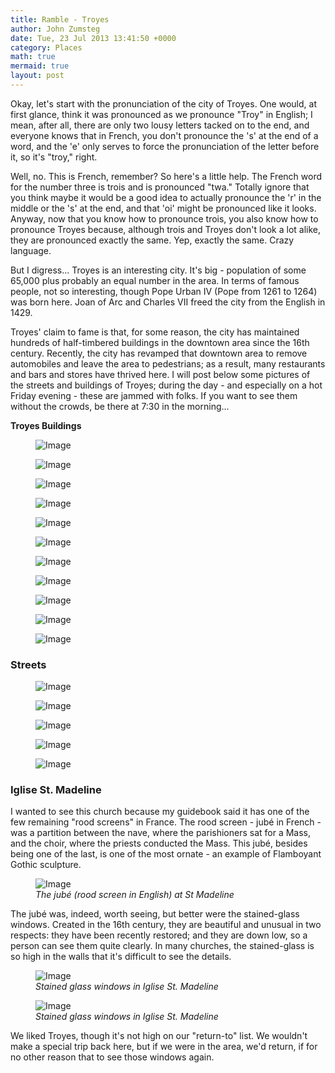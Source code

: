 ```yaml
---
title: Ramble - Troyes
author: John Zumsteg
date: Tue, 23 Jul 2013 13:41:50 +0000
category: Places
math: true
mermaid: true
layout: post
---
```

Okay, let's start with the pronunciation of the city of Troyes. One would, at first glance, think it was pronounced as we pronounce "Troy" in English; I mean, after all, there are only two lousy letters tacked on to the end, and everyone knows that in French, you don't pronounce the 's' at the end of a word, and the 'e' only serves to force the pronunciation of the letter before it, so it's "troy," right.

Well, no. This is French, remember? So here's a little help. The French word for the number three is trois and is pronounced "twa." Totally ignore that you think maybe it would be a good idea to actually pronounce the 'r' in the middle or the 's' at the end, and that 'oi' might be pronounced like it looks. Anyway, now that you know how to pronounce trois, you also know how to pronounce Troyes because, although trois and Troyes don't look a lot alike, they are pronounced exactly the same. Yep, exactly the same. Crazy language.

But I digress... Troyes is an interesting city. It's big - population of some 65,000 plus probably an equal number in the area. In terms of famous people, not so interesting, though Pope Urban IV (Pope from 1261 to 1264) was born here. Joan of Arc and Charles VII freed the city from the English in 1429. 

Troyes' claim to fame is that, for some reason, the city has maintained hundreds of half-timbered buildings in the downtown area since the 16th century. Recently, the city has revamped that downtown area to remove automobiles and leave the area to pedestrians; as a result, many restaurants and bars and stores have thrived here. I will post below some pictures of the streets and buildings of Troyes; during the day - and especially on a hot Friday evening - these are jammed with folks. If you want to see them without the crowds, be there at 7:30 in the morning...

<b>Troyes Buildings</b>
<figure class ="landscape">
	<img src="{{ "/assets/images/2013/07/DSC03520.jpg" | prepend: site.baseurl | prepend: site.url }}" alt="Image" />
		<figcaption><em></em></figcaption>
</figure>

<figure class = "portrait">
	<img src="{{ "/assets/images/2013/07/DSC03517.jpg" | prepend: site.baseurl | prepend: site.url }}" alt="Image" />
		<figcaption><em></em></figcaption>
</figure>

<figure class = "portrait">
	<img src="{{ "/assets/images/2013/07/DSC03511.jpg" | prepend: site.baseurl | prepend:site.url }}" alt="Image" />
		<figcaption><em></em></figcaption>
</figure>
<figure class = "landscape">
	<img src="{{ "/assets/images/2013/07/DSC03505.jpg" | prepend: site.baseurl | prepend: site.url }}" alt="Image" />
		<figcaption><em></em></figcaption>
</figure>

<figure class = "portrait">
	<img src="{{ "/assets/images/2013/07/DSC03497.jpg" | prepend: site.baseurl | prepend: site.url }}" alt="Image" />
		<figcaption><em></em></figcaption>
</figure>

<figure class = "portrait">
	<img src="{{ "/assets/images/2013/07/DSC03487.jpg" | prepend: site.baseurl | prepend: site.url }}" alt="Image" />
		<figcaption><em></em></figcaption>
</figure>

<figure class = "landscape">
	<img src="{{ "/assets/images/2013/07/DSC03476.jpg" | prepend: site.baseurl | prepend: site.url }}" alt="Image" />
		<figcaption><em></em></figcaption>
</figure>
<figure class = "landscape">
	<img src="{{ "/assets/images/2013/07/DSC03460.jpg" | prepend: site.baseurl | prepend: site.url }}" alt="Image" />
		<figcaption><em></em></figcaption>
</figure>
<figure class = "portrait">
	<img src="{{ "/assets/images/2013/07/DSC03447.jpg" | prepend: site.baseurl | prepend: site.url }}" alt="Image" />
		<figcaption><em></em></figcaption>
</figure>
<figure class = "portrait">
	<img src="{{ "/assets/images/2013/07/DSC03445.jpg" | prepend: site.baseurl | prepend: site.url }}" alt="Image" />
		<figcaption><em></em></figcaption>
</figure>
<figure class = "landscape">
	<img src="{{ "/assets/images/2013/07/DSC03443.jpg" | prepend: site.baseurl | prepend: site.url }}" alt="Image" />
		<figcaption><em></em></figcaption>
</figure>
<h3>Streets</h3>
<figure class = "landscape">
	<img src="{{ "/assets/images/2013/07/DSC03449.jpg" | prepend: site.baseurl | prepend: site.url }}" alt="Image" />
		<figcaption><em></em></figcaption>
</figure>

<figure class = "landscape">
	<img src="{{ "/assets/images/2013/07/DSC03514.jpg" | prepend: site.baseurl | prepend: site.url }}" alt="Image" />
		<figcaption><em></em></figcaption>
</figure>

<figure class = "portrait">
	<img src="{{ "/assets/images/2013/07/DSC03510.jpg" | prepend: site.baseurl | prepend: site.url }}" alt="Image" />
		<figcaption><em></em></figcaption>
</figure>

<figure class = "landscape">
	<img src="{{ "/assets/images/2013/07/dDSC034961.jpg" | prepend: site.baseurl | prepend: site.url }}" alt="Image" />
		<figcaption><em></em></figcaption>
</figure>

<figure class = "portrait">
	<img src="{{ "/assets/images/2013/07/DSC03516.jpg" | prepend: site.baseurl | prepend: site.url }}" alt="Image" />
		<figcaption><em></em></figcaption>
</figure>


<h3>Iglise St. Madeline</h3>
I wanted to see this church because my guidebook said it has one of the few remaining "rood screens" in France. The rood screen - jubé in French - was a partition between the nave, where the parishioners sat for a Mass, and the choir, where the priests conducted the Mass. This jubé, besides being one of the last, is one of the most ornate - an example of Flamboyant Gothic sculpture.
<figure class = "landscape">
	<img src="{{"/assets/images/2013/07/DSC03522.jpg" | prepend: site.baseurl | prepend: site.url }}" alt="Image" />
	<figcaption><em>The jubé (rood screen in English) at St Madeline</em></figcaption>
</figure>



The jubé was, indeed, worth seeing, but better were the stained-glass windows. Created in the 16th century, they are beautiful and unusual in two respects: they have been recently restored; and they are down low, so a person can see them quite clearly. In many churches, the stained-glass is so high in the walls that it's difficult to see the details. 

<figure class = "portrait">
	<img src="{{ "/assets/images/2013/07/DSC03535.jpg" | prepend: site.baseurl | prepend: site.url }}" alt="Image" />
		<figcaption><em>Stained glass windows in Iglise St. Madeline</em></figcaption>
</figure>
<figure class = "portrait">
	<img src="{{ "/assets/images/2013/07/DSC03539.jpg" | prepend: site.baseurl | prepend: site.url }}" alt="Image" />
		<figcaption><em>Stained glass windows in Iglise St. Madeline</em></figcaption>
</figure>

We liked Troyes, though it's not high on our "return-to" list. We wouldn't make a special trip back here, but if we were in the area, we'd return, if for no other reason that to see those windows again.
